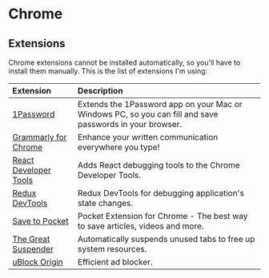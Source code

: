 # Chrome

## Extensions

Chrome extensions cannot be installed automatically, so you'll have to install them manually. This is the list of extensions I'm using:

|Extension|Description|
|:--------|:----------|
|[1Password](https://chrome.google.com/webstore/detail/1password-extension-deskt/aomjjhallfgjeglblehebfpbcfeobpgk)|Extends the 1Password app on your Mac or Windows PC, so you can fill and save passwords in your browser.|
|[Grammarly for Chrome](https://chrome.google.com/webstore/detail/grammarly-for-chrome/kbfnbcaeplbcioakkpcpgfkobkghlhen)|Enhance your written communication everywhere you type!|
|[React Developer Tools](https://chrome.google.com/webstore/detail/react-developer-tools/fmkadmapgofadopljbjfkapdkoienihi)|Adds React debugging tools to the Chrome Developer Tools.|
|[Redux DevTools](https://chrome.google.com/webstore/detail/redux-devtools/lmhkpmbekcpmknklioeibfkpmmfibljd)|Redux DevTools for debugging application's state changes.|
|[Save to Pocket](https://chrome.google.com/webstore/detail/save-to-pocket/niloccemoadcdkdjlinkgdfekeahmflj)|Pocket Extension for Chrome - The best way to save articles, videos and more.|
|[The Great Suspender](https://chrome.google.com/webstore/detail/the-great-suspender/klbibkeccnjlkjkiokjodocebajanakg)|Automatically suspends unused tabs to free up system resources.|
|[uBlock Origin](https://chrome.google.com/webstore/detail/ublock-origin/cjpalhdlnbpafiamejdnhcphjbkeiagm)|Efficient ad blocker.|
